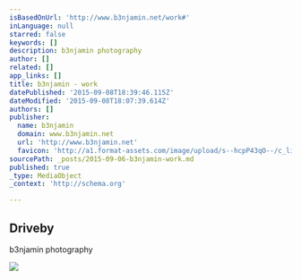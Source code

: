 ```yaml
---
isBasedOnUrl: 'http://www.b3njamin.net/work#'
inLanguage: null
starred: false
keywords: []
description: b3njamin photography
author: []
related: []
app_links: []
title: b3njamin - work
datePublished: '2015-09-08T18:39:46.115Z'
dateModified: '2015-09-08T18:07:39.614Z'
authors: []
publisher:
  name: b3njamin
  domain: www.b3njamin.net
  url: 'http://www.b3njamin.net'
  favicon: 'http://a1.format-assets.com/image/upload/s--hcpP43qO--/c_limit,g_center,h_16,w_16/a_auto,fl_keep_iptc.progressive,q_95/325191-15053501-b3njamin_card.ico'
sourcePath: _posts/2015-09-06-b3njamin-work.md
published: true
_type: MediaObject
_context: 'http://schema.org'

---
```

<article style=""><h1>Driveby</h1><p>b3njamin photography</p><img src="http://a3.format-assets.com/image/private/s--VcC1zPAS--/c_limit,g_center,h_1200,w_65535/a_auto,fl_keep_iptc.progressive,q_95/spentay-statueSLOW2_wny0e0.gif" /></article>